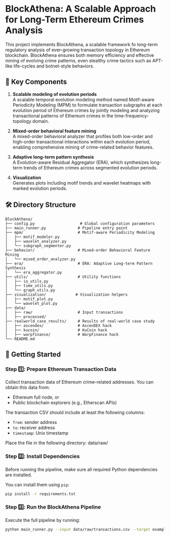 # BlockAthena: A Scalable Approach for Long-Term Ethereum Crimes Analysis

This project implements BlockAthena, a scalable framework fo long-term regulatory analysis of ever-growing transaction topology in Ethereum blockchain. BlockAthena ensures both memory efficiency and effective mining of evolving crime patterns, even stealthy crime tactics such as APT-like life-cycles and botnet-style behaviors.

## 📌 Key Components

1. **Scalable modeling of evolution periods**  
   A scalable temporal evolution modeling method named Motif-aware Periodicity Modeling (MPM) to formulate transaction subgraphs at each evolution period of Ethereum crimes by jointly modeling and analyzing  transactional patterns of Ethereum crimes in the time-frequency-topology domain.

2. **Mixed-order behavioral feature mining**  
   A mixed-order behavioral analyzer that profiles both low-order and high-order transactional interactions within each evolution period, enabling comprehensive mining of crime-related behavior features.

3. **Adaptive long-term pattern synthesis**  
   A Evolution-aware Residual Aggregator (ERA), which synthesizes long-term trends of Ethereum crimes across segmented evolution periods.

4. **Visualization**  
   Generates plots including motif trends and wavelet heatmaps with marked evolution periods.

## 🛠️ Directory Structure

```
BlockAthena/
├── config.py                    # Global configuration parameters
├── main_runner.py              # Pipeline entry point
├── mpm/                        # Motif-aware Periodicity Modeling
│   ├── motif_modeler.py
│   ├── wavelet_analyzer.py
│   └── subgraph_segmenter.py
├── behavior/                   # Mixed-order Behavioral Feature Mining
│   └── mixed_order_analyzer.py
├── era/                        # ERA: Adaptive Long-term Pattern Synthesis
│   └── era_aggregator.py
├── utils/                      # Utility functions
│   ├── io_utils.py
│   ├── time_utils.py
│   └── graph_utils.py
├── visualization/             # Visualization helpers
│   ├── motif_plot.py
│   └── wavelet_plot.py
├── data/
│   ├── raw/                    # Input transactions 
│   ├── processed/              
├── realworld_case_results/     # Results of real-world case study 
│   ├── ascendex/               # AscenDEX hack 
│   ├── kucoin/                 # KuCoin hack 
│   ├── warpfinance/            # WarpFinance hack
└── README.md                  
```

## 🚀 Getting Started

### Step 1️⃣: Prepare Ethereum Transaction Data

Collect transaction data of Ethereum crime-related addresses. You can obtain this data from:

- Ethereum full node, or  
- Public blockchain explorers (e.g., Etherscan APIs)

The transaction CSV should include at least the following columns:

- `from`: sender address  
- `to`: receiver address  
- `timestamp`: Unix timestamp

Place the file in the following directory: data/raw/


### Step 2️⃣: Install Dependencies

Before running the pipeline, make sure all required Python dependencies are installed.

You can install them using `pip`:

```bash
pip install -r requirements.txt
```



### Step 3️⃣: Run the BlockAthena Pipeline

Execute the full pipeline by running:

```bash
python main_runner.py --input data/raw/transactions.csv --target example_case --outdir data/processed
```


